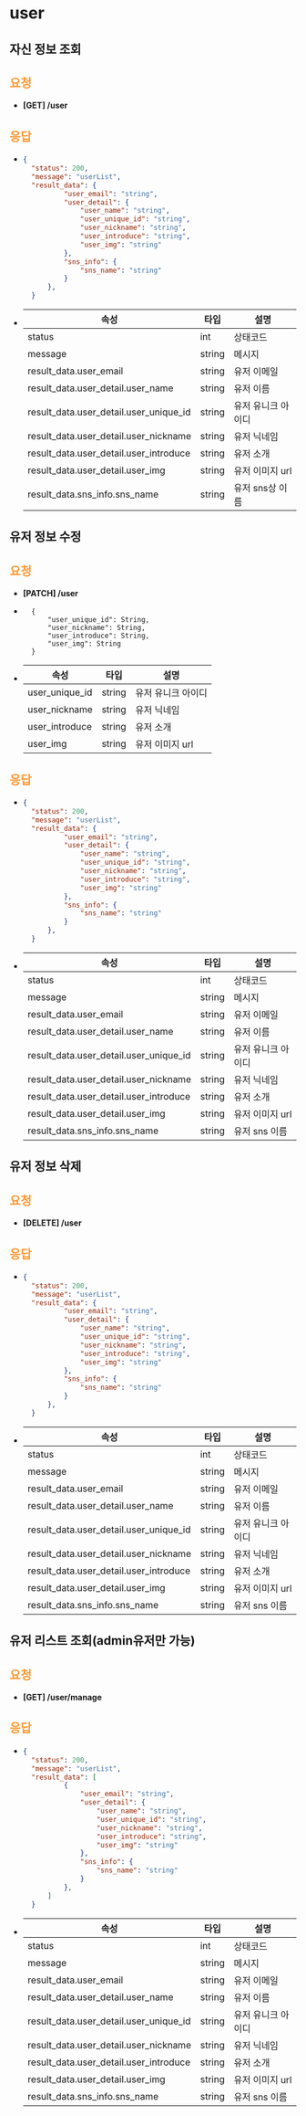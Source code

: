 # user

## **자신 정보 조회**
## __<span style="color:#ff9933">요청</span>__
- **[GET] /user** </br>
## __<span style="color:#ff9933">응답</span>__
- ``` json
  {
    "status": 200,
    "message": "userList",
    "result_data": {
            "user_email": "string",
            "user_detail": {
                "user_name": "string",
                "user_unique_id": "string",
                "user_nickname": "string",
                "user_introduce": "string",
                "user_img": "string"
            },
            "sns_info": {
                "sns_name": "string"
            }
        },
    }
- |속성|타입|설명|
    |---|---|---|
    |status|int|상태코드|
    |message|string|메시지|
    |result_data.user_email|string|유저 이메일|
    |result_data.user_detail.user_name|string|유저 이름|
    |result_data.user_detail.user_unique_id|string|유저 유니크 아이디|
    |result_data.user_detail.user_nickname|string|유저 닉네임|
    |result_data.user_detail.user_introduce|string|유저 소개|
    |result_data.user_detail.user_img|string|유저 이미지 url|
    |result_data.sns_info.sns_name|string|유저 sns상 이름|



## **유저 정보 수정**
## __<span style="color:#ff9933">요청</span>__
- **[PATCH] /user** </br>
- ```
    {
        "user_unique_id": String,
        "user_nickname": String,
        "user_introduce": String,
        "user_img": String
    }
- |속성|타입|설명|
    |---|---|---|
    |user_unique_id|string|유저 유니크 아이디|
    |user_nickname|string|유저 닉네임|
    |user_introduce|string|유저 소개|
    |user_img|string|유저 이미지 url|
## __<span style="color:#ff9933">응답</span>__
- ``` json
  {
    "status": 200,
    "message": "userList",
    "result_data": {
            "user_email": "string",
            "user_detail": {
                "user_name": "string",
                "user_unique_id": "string",
                "user_nickname": "string",
                "user_introduce": "string",
                "user_img": "string"
            },
            "sns_info": {
                "sns_name": "string"
            }
        },
    }
- |속성|타입|설명|
    |---|---|---|
    |status|int|상태코드|
    |message|string|메시지|
    |result_data.user_email|string|유저 이메일|
    |result_data.user_detail.user_name|string|유저 이름|
    |result_data.user_detail.user_unique_id|string|유저 유니크 아이디|
    |result_data.user_detail.user_nickname|string|유저 닉네임|
    |result_data.user_detail.user_introduce|string|유저 소개|
    |result_data.user_detail.user_img|string|유저 이미지 url|
    |result_data.sns_info.sns_name|string|유저 sns 이름|



## **유저 정보 삭제**
## __<span style="color:#ff9933">요청</span>__
- **[DELETE] /user** </br>
## __<span style="color:#ff9933">응답</span>__
- ``` json
  {
    "status": 200,
    "message": "userList",
    "result_data": {
            "user_email": "string",
            "user_detail": {
                "user_name": "string",
                "user_unique_id": "string",
                "user_nickname": "string",
                "user_introduce": "string",
                "user_img": "string"
            },
            "sns_info": {
                "sns_name": "string"
            }
        },
    }
- |속성|타입|설명|
    |---|---|---|
    |status|int|상태코드|
    |message|string|메시지|
    |result_data.user_email|string|유저 이메일|
    |result_data.user_detail.user_name|string|유저 이름|
    |result_data.user_detail.user_unique_id|string|유저 유니크 아이디|
    |result_data.user_detail.user_nickname|string|유저 닉네임|
    |result_data.user_detail.user_introduce|string|유저 소개|
    |result_data.user_detail.user_img|string|유저 이미지 url|
    |result_data.sns_info.sns_name|string|유저 sns 이름|

## **유저 리스트 조회(admin유저만 가능)**
## __<span style="color:#ff9933">요청</span>__
- **[GET] /user/manage** </br>
## __<span style="color:#ff9933">응답</span>__
- ``` json
  {
    "status": 200,
    "message": "userList",
    "result_data": [
            {
                "user_email": "string",
                "user_detail": {
                    "user_name": "string",
                    "user_unique_id": "string",
                    "user_nickname": "string",
                    "user_introduce": "string",
                    "user_img": "string"
                },
                "sns_info": {
                    "sns_name": "string"
                }
            },
        ]
    }   
- |속성|타입|설명|
    |---|---|---|
    |status|int|상태코드|
    |message|string|메시지|
    |result_data.user_email|string|유저 이메일|
    |result_data.user_detail.user_name|string|유저 이름|
    |result_data.user_detail.user_unique_id|string|유저 유니크 아이디|
    |result_data.user_detail.user_nickname|string|유저 닉네임|
    |result_data.user_detail.user_introduce|string|유저 소개|
    |result_data.user_detail.user_img|string|유저 이미지 url|
    |result_data.sns_info.sns_name|string|유저 sns 이름|

